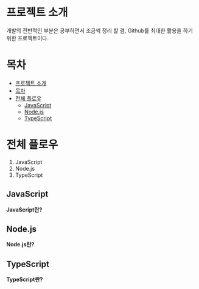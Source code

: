 # 프로젝트 소개
개발의 전반적인 부분은 공부하면서 조금씩 정리 할 겸, Github를 최대한 활용을 하기 위한 프로젝트이다.

# 목차
<!-- TOC -->

- [프로젝트 소개](#%ED%94%84%EB%A1%9C%EC%A0%9D%ED%8A%B8-%EC%86%8C%EA%B0%9C)
- [목차](#%EB%AA%A9%EC%B0%A8)
- [전체 플로우](#%EC%A0%84%EC%B2%B4-%ED%94%8C%EB%A1%9C%EC%9A%B0)
    - [JavaScript](##JavaScript)
    - [Node.js](##Node.js)
    - [TypeScript](##TypesScript)

<!-- /TOC -->

# 전체 플로우
1. JavaScript
2. Node.js
3. TypeScript

## JavaScript
**JavaScript란?**


## Node.js
**Node.js란?**

## TypeScript
**TypeScript란?**
